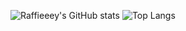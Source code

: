 ![Raffieeey's GitHub stats](https://github-readme-stats.vercel.app/api?username=raffieeey&show_icons=true&theme=dracula&count_private=true)
![Top Langs](https://github-readme-stats.vercel.app/api/top-langs/?username=raffieeey&layout=compact&theme=dracula)
